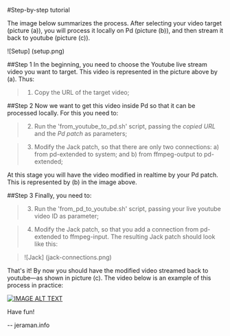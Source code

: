 #Step-by-step tutorial

The image below summarizes the process. After selecting your video target (picture (a)), you will process it locally on Pd (picture (b)), and then stream it back to youtube (picture (c)).

![Setup] (setup.png)

##Step 1
In the beginning, you need to choose the Youtube live stream video you want to target. This video is represented in the picture above by (a). Thus: 

> 1. Copy the URL of the target video;

##Step 2
Now we want to get this video inside Pd so that it can be processed locally. For this you need to:

> 2. Run the 'from_youtube_to_pd.sh' script, passing the _copied URL_ and the _Pd patch_ as parameters;

> 3. Modify the Jack patch, so that there are only two connections: a) from pd-extended to system; and b) from ffmpeg-output to pd-extended;


At this stage you will have the video modified in realtime by your Pd patch. This is represented by (b) in the image above. 

##Step 3
Finally, you need to:

> 3. Run the 'from_pd_to_youtube.sh' script, passing your live youtube video ID as parameter;

> 4. Modify the Jack patch, so that you add a connection from pd-extended to ffmpeg-input. The resulting Jack patch should look like this:

> ![Jack] (jack-connections.png)

That's it! By now you should have the modified video streamed back to youtube—as shown in picture (c). The video below is an example of this process in practice:

[![IMAGE ALT TEXT](http://img.youtube.com/vi/Uqnc-J1KpdI/0.jpg)](http://www.youtube.com/watch?v=Uqnc-J1KpdI "Example")

Have fun!

--
jeraman.info



